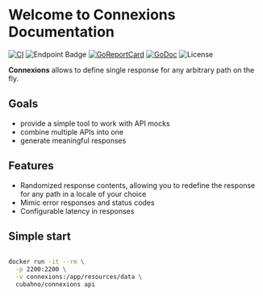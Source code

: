 # Welcome to Connexions Documentation

[![CI](https://github.com/cubahno/connexions/workflows/CI/badge.svg?event=push)](https://github.com/cubahno/connexions/actions/workflows/ci.yml?query=event%3Apush+branch%3Amaster+workflow%3ACI)
![Endpoint Badge](https://img.shields.io/endpoint?url=https%3A%2F%2Fgist.githubusercontent.com%2Fcubahno%2F4110782af3ec09dd1ebabc3304756f1f%2Fraw%2Fcovbadge.json&labelColor=%23058FF3&color=%2306C53B)
[![GoReportCard](https://goreportcard.com/badge/github.com/cubahno/connexions)](https://goreportcard.com/report/github.com/cubahno/connexions)
[![GoDoc](https://godoc.org/github.com/cubahno/connexions?status.svg)](https://godoc.org/github.com/cubahno/connexions)
![License](https://img.shields.io/github/license/cubahno/connexions)


**Connexions** allows to define single response for any arbitrary path on the fly.<br/>

## Goals
- provide a simple tool to work with API mocks
- combine multiple APIs into one
- generate meaningful responses

## Features
- Randomized response contents, allowing you to redefine the response for any path in a locale of your choice
- Mimic error responses and status codes
- Configurable latency in responses

## Simple start

```bash 

docker run -it --rm \
  -p 2200:2200 \
  -v connexions:/app/resources/data \
  cubahno/connexions api

``` 
